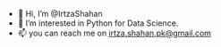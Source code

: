 - 👋 Hi, I’m @IrtzaShahan
- 👀 I’m interested in Python for Data Science.
- 📫 you can reach me on irtza.shahan.pk@gmail.com

<!---
IrtzaShahan/IrtzaShahan is a ✨ special ✨ repository because its `README.md` (this file) appears on your GitHub profile.
You can click the Preview link to take a look at your changes.
--->
